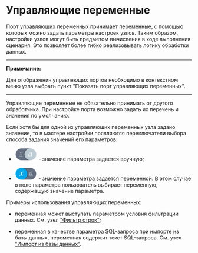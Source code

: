 # Управляющие переменные

Порт управляющих переменных принимает переменные, с помощью которых можно задать параметры настроек узлов. Таким образом, настройки узлов могут быть предметом вычисления в ходе выполнения сценария. Это позволяет более гибко реализовывать логику обработки данных. 

-----

**Примечание:**

Для отображения управляющих портов необходимо в контекстном меню узла выбрать пункт "Показать порт управляющих переменных". 

-----

Управляющие переменные не обязательно принимать от другого обработчика. При настройке порта возможно задать их перечень и значения по умолчанию. 

Если хотя бы для одной из управляющих переменных узла задано значение, то в мастере настройки появляются переключатели выбора способа задания значений его параметров:

*  ![](/media/app/icons/view_types_18/variable_off.svg) - значение параметра задается вручную;

*  ![](/media/app/icons/view_types_18/variable_on.svg) - значение параметра задается переменной. В этом случае в поле параметра пользователь выбирает переменную, содержащую значение параметра.


Примеры использования управляющих переменных: 

*  переменная может выступать параметром условия фильтрации данных. См. узел ["Фильтр строк"](/app/processors/transformation/row_filter.md);

*  переменная в качестве параметра SQL-запроса при импорте из базы данных, переменная содержит текст SQL-запроса. См. узел ["Импорт из базы данных"](/app/integration/import/bd.md).


